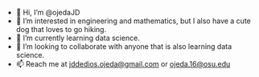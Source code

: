 - 👋 Hi, I’m @ojedaJD
- 👀 I’m interested in engineering and mathematics, but I also have a cute dog that loves to go hiking. 
- 🌱 I’m currently learning data science. 
- 💞️ I’m looking to collaborate with anyone that is also learning data science. 
- 📫 Reach me at jddedios.ojeda@gmail.com or ojeda.16@osu.edu

<!---
ojedaJD/ojedaJD is a ✨ special ✨ repository because its `README.md` (this file) appears on your GitHub profile.
You can click the Preview link to take a look at your changes.
--->
